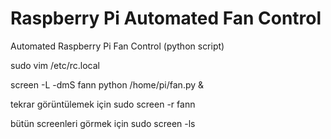 # Raspberry Pi Automated Fan Control
Automated Raspberry Pi Fan Control (python script)


sudo vim /etc/rc.local

screen -L -dmS fann python /home/pi/fan.py &

tekrar görüntülemek için
sudo screen -r fann

bütün screenleri görmek için
sudo screen -ls
